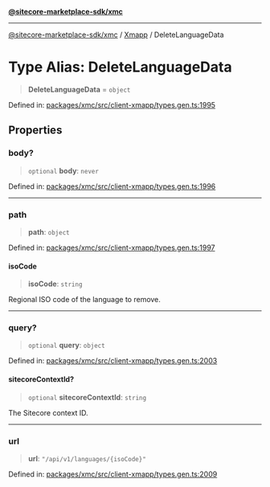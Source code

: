[**@sitecore-marketplace-sdk/xmc**](../../../../README.md)

***

[@sitecore-marketplace-sdk/xmc](../../../../README.md) / [Xmapp](../README.md) / DeleteLanguageData

# Type Alias: DeleteLanguageData

> **DeleteLanguageData** = `object`

Defined in: [packages/xmc/src/client-xmapp/types.gen.ts:1995](https://github.com/Sitecore/marketplace-sdk/blob/047115917e8843232ba2a4ba284b67585698b1c5/packages/xmc/src/client-xmapp/types.gen.ts#L1995)

## Properties

### body?

> `optional` **body**: `never`

Defined in: [packages/xmc/src/client-xmapp/types.gen.ts:1996](https://github.com/Sitecore/marketplace-sdk/blob/047115917e8843232ba2a4ba284b67585698b1c5/packages/xmc/src/client-xmapp/types.gen.ts#L1996)

***

### path

> **path**: `object`

Defined in: [packages/xmc/src/client-xmapp/types.gen.ts:1997](https://github.com/Sitecore/marketplace-sdk/blob/047115917e8843232ba2a4ba284b67585698b1c5/packages/xmc/src/client-xmapp/types.gen.ts#L1997)

#### isoCode

> **isoCode**: `string`

Regional ISO code of the language to remove.

***

### query?

> `optional` **query**: `object`

Defined in: [packages/xmc/src/client-xmapp/types.gen.ts:2003](https://github.com/Sitecore/marketplace-sdk/blob/047115917e8843232ba2a4ba284b67585698b1c5/packages/xmc/src/client-xmapp/types.gen.ts#L2003)

#### sitecoreContextId?

> `optional` **sitecoreContextId**: `string`

The Sitecore context ID.

***

### url

> **url**: `"/api/v1/languages/{isoCode}"`

Defined in: [packages/xmc/src/client-xmapp/types.gen.ts:2009](https://github.com/Sitecore/marketplace-sdk/blob/047115917e8843232ba2a4ba284b67585698b1c5/packages/xmc/src/client-xmapp/types.gen.ts#L2009)
